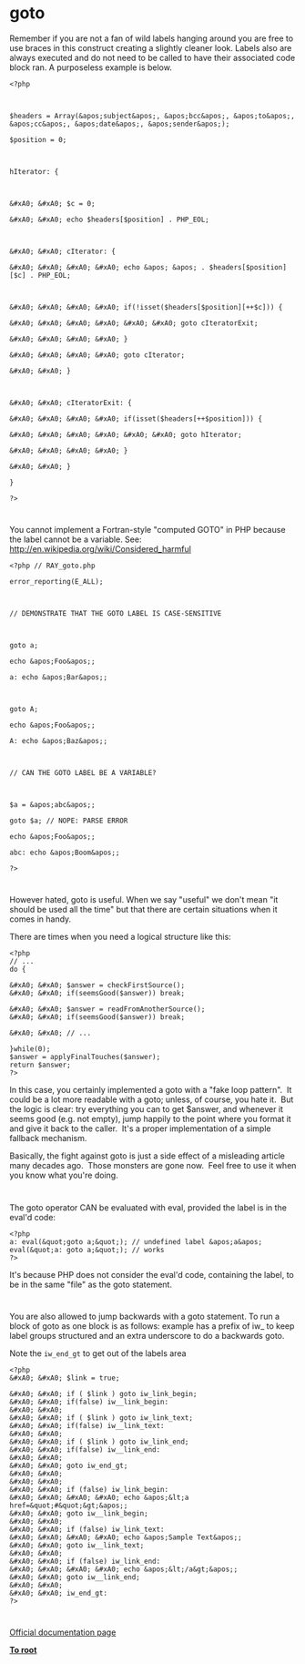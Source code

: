 # goto





Remember if you are not a fan of wild labels hanging around you are free to use braces in this construct creating a slightly cleaner look. Labels also are always executed and do not need to be called to have their associated code block ran. A purposeless example is below.





```
<?php



$headers = Array(&apos;subject&apos;, &apos;bcc&apos;, &apos;to&apos;, &apos;cc&apos;, &apos;date&apos;, &apos;sender&apos;);

$position = 0;



hIterator: {



&#xA0; &#xA0; $c = 0;

&#xA0; &#xA0; echo $headers[$position] . PHP_EOL;



&#xA0; &#xA0; cIterator: {

&#xA0; &#xA0; &#xA0; &#xA0; echo &apos; &apos; . $headers[$position][$c] . PHP_EOL;



&#xA0; &#xA0; &#xA0; &#xA0; if(!isset($headers[$position][++$c])) {

&#xA0; &#xA0; &#xA0; &#xA0; &#xA0; &#xA0; goto cIteratorExit;

&#xA0; &#xA0; &#xA0; &#xA0; }

&#xA0; &#xA0; &#xA0; &#xA0; goto cIterator;

&#xA0; &#xA0; }



&#xA0; &#xA0; cIteratorExit: {

&#xA0; &#xA0; &#xA0; &#xA0; if(isset($headers[++$position])) {

&#xA0; &#xA0; &#xA0; &#xA0; &#xA0; &#xA0; goto hIterator;

&#xA0; &#xA0; &#xA0; &#xA0; }

&#xA0; &#xA0; }

}

?>
```



  

#



You cannot implement a Fortran-style &quot;computed GOTO&quot; in PHP because the label cannot be a variable. See: http://en.wikipedia.org/wiki/Considered_harmful





```
<?php // RAY_goto.php

error_reporting(E_ALL);



// DEMONSTRATE THAT THE GOTO LABEL IS CASE-SENSITIVE



goto a;

echo &apos;Foo&apos;;

a: echo &apos;Bar&apos;;



goto A;

echo &apos;Foo&apos;;

A: echo &apos;Baz&apos;;



// CAN THE GOTO LABEL BE A VARIABLE?



$a = &apos;abc&apos;;

goto $a; // NOPE: PARSE ERROR

echo &apos;Foo&apos;;

abc: echo &apos;Boom&apos;;

?>
```



  

#



However hated, goto is useful. When we say &quot;useful&quot; we don&apos;t mean &quot;it should be used all the time&quot; but that there are certain situations when it comes in handy.

There are times when you need a logical structure like this:


```
<?php
// ...
do {

&#xA0; &#xA0; $answer = checkFirstSource();
&#xA0; &#xA0; if(seemsGood($answer)) break;

&#xA0; &#xA0; $answer = readFromAnotherSource();
&#xA0; &#xA0; if(seemsGood($answer)) break;

&#xA0; &#xA0; // ...

}while(0);
$answer = applyFinalTouches($answer);
return $answer;
?>
```


In this case, you certainly implemented a goto with a &quot;fake loop pattern&quot;.&#xA0; It could be a lot more readable with a goto; unless, of course, you hate it.&#xA0; But the logic is clear: try everything you can to get $answer, and whenever it seems good (e.g. not empty), jump happily to the point where you format it and give it back to the caller.&#xA0; It&apos;s a proper implementation of a simple fallback mechanism.

Basically, the fight against goto is just a side effect of a misleading article many decades ago.&#xA0; Those monsters are gone now.&#xA0; Feel free to use it when you know what you&apos;re doing.

  

#



The goto operator CAN be evaluated with eval, provided the label is in the eval&apos;d code:



```
<?php
a: eval(&quot;goto a;&quot;); // undefined label &apos;a&apos;
eval(&quot;a: goto a;&quot;); // works
?>
```


It&apos;s because PHP does not consider the eval&apos;d code, containing the label, to be in the same &quot;file&quot; as the goto statement.

  

#



You are also allowed to jump backwards with a goto statement. To run a block of goto as one block is as follows:
example has a prefix of iw_ to keep label groups structured and an extra underscore to do a backwards goto.

Note the `iw_end_gt` to get out of the labels area



```
<?php
&#xA0; &#xA0; $link = true;

&#xA0; &#xA0; if ( $link ) goto iw_link_begin; 
&#xA0; &#xA0; if(false) iw__link_begin:
&#xA0; &#xA0; 
&#xA0; &#xA0; if ( $link ) goto iw_link_text;
&#xA0; &#xA0; if(false) iw__link_text:
&#xA0; &#xA0; 
&#xA0; &#xA0; if ( $link ) goto iw_link_end;
&#xA0; &#xA0; if(false) iw__link_end:
&#xA0; &#xA0; 
&#xA0; &#xA0; goto iw_end_gt;
&#xA0; &#xA0; 
&#xA0; &#xA0; 
&#xA0; &#xA0; if (false) iw_link_begin:
&#xA0; &#xA0; &#xA0; &#xA0; echo &apos;&lt;a href=&quot;#&quot;&gt;&apos;;
&#xA0; &#xA0; goto iw__link_begin;
&#xA0; &#xA0; 
&#xA0; &#xA0; if (false) iw_link_text:
&#xA0; &#xA0; &#xA0; &#xA0; echo &apos;Sample Text&apos;;
&#xA0; &#xA0; goto iw__link_text;
&#xA0; &#xA0; 
&#xA0; &#xA0; if (false) iw_link_end:
&#xA0; &#xA0; &#xA0; &#xA0; echo &apos;&lt;/a&gt;&apos;;
&#xA0; &#xA0; goto iw__link_end;
&#xA0; &#xA0; 
&#xA0; &#xA0; iw_end_gt:
?>
```



  

#

[Official documentation page](https://www.php.net/manual/en/control-structures.goto.php)

**[To root](/README.md)**